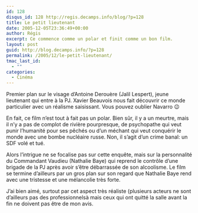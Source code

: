 ```yaml
---
id: 128
disqus_id: 128 http://regis.decamps.info/blog/?p=128
title: Le petit lieutenant
date: 2005-12-05T23:36:49+00:00
author: Régis
excerpt: Ce commence comme un polar et finit comme un bon film.
layout: post
guid: http://blog.decamps.info/?p=128
permalink: /2005/12/le-petit-lieutenant/
tmac_last_id:
  - ""
categories:
  - Cinéma
---
```

Premier plan sur le visage d’Antoine Derouère (Jalil Lespert), jeune lieutenant qui entre à la PJ. Xavier Beauvois nous fait découvrir ce monde particulier avec un réalisme saisissant. Vous pouvez oublier Navarro 😉

En fait, ce film n’est tout à fait pas un polar. Bien sûr, il y a un meurtre, mais il n’y a pas de complot de rivière pourpresque, de psychopathe qui veut punir l’humanité pour ses pêchés ou d’un méchant qui veut conquérir le monde avec une bombe nucléaire russe. Non, il s’agit d’un crime banal: un SDF volé et tué.

Alors l’intrigue ne se focalise pas sur cette enquête, mais sur la personnalité du Commandant Vaudieu (Nathalie Baye) qui reprend le contrôle d’une brigade de la PJ après avoir s’être débarrassée de son alcoolisme. Le film se termine d’ailleurs par un gros plan sur son regard que Nathalie Baye rend avec une tristesse et une mélancolie très forte.

J’ai bien aimé, surtout par cet aspect très réaliste (plusieurs acteurs ne sont d’ailleurs pas des professionnelsà mais ceux qui ont quitté la salle avant la fin ne doivent pas être de mon avis.
